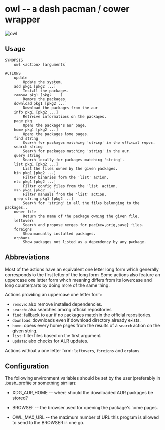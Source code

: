 # owl -- a dash pacman / cower wrapper

![owl](http://f.cl.ly/items/0G0U0U3E0q1r2t140g0h/owl.jpg)

## Usage

    SYNOPSIS
        owl <action> [arguments]

    ACTIONS
        update
            Update the system.
        add pkg1 [pkg2 ...]
            Install the packages.
        remove pkg1 [pkg2 ...]
            Remove the packages.
        download pkg1 [pkg2 ...]
            Download the packages from the aur.
        info pkg1 [pkg2 ...]
            Retreive informations on the packages.
        page pkg
            Opens the package's aur page.
        home pkg1 [pkg2 ...]
            Opens the packages home pages.
        find string
            Search for packages matching 'string' in the official repos.
        search string
            Search for packages matching 'string' in the aur.
        query string
            Search locally for packages matching 'string'.
        list pkg1 [pkg2 ...]
            List the files owned by the given packages.
        bin pkg1 [pkg2 ...]
            Filter binaries form the 'list' action.
        etc pkg1 [pkg2 ...]
            Filter config files from the 'list' action.
        man pkg1 [pkg2 ...]
            Filter manuals from the 'list' action.
        grep string pkg1 [pkg2 ...]
            Search for 'string' in all the files belonging to the packages..
        owner file
            Return the name of the package owning the given file.
        leftovers
            Search and propose merges for pac{new,orig,save} files.
        foreigns
            Show manually installed packages.
        orphans
            Show packages not listed as a dependency by any package.

## Abbreviations

Most of the actions have an equivalent one letter long form which generally
corresponds to the first letter of the long form. Some actions also feature an
uppercase one letter form which meaning differs from its lowercase and long
counterparts by doing more of the same thing.

Actions providing an uppercase one letter form:
- `remove`: also remove installed dependencies.
- `search`: also searches among official repositories
- `find`: fallback to aur if no packages match in the official repositories.
- `download`: downloads even if download directory already exists.
- `home`: opens every home pages from the results of a `search` action on the given string.
- `list`: filter files based on the first argument.
- `update`: also checks for AUR updates.

Actions without a one letter form: `leftovers`, `foreigns` and `orphans`.

## Configuration

The following environment variables should be set by the user (preferably in .bash_profile or something similar):

- XDG_AUR_HOME -- where should the downloaded AUR packages be stored?

- BROWSER -- the browser used for opening the package's home pages.

- OWL_MAX_URL -- the maximum number of URL this program is allowed to send to
  the BROWSER in one go.
